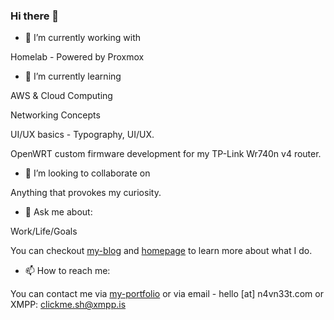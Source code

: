 ### Hi there 👋

- 🔭 I’m currently working with


Homelab - Powered by Proxmox


- 🌱 I’m currently learning 


AWS & Cloud Computing

Networking Concepts

UI/UX basics - Typography, UI/UX.

OpenWRT custom firmware development for my TP-Link Wr740n v4 router.


- 👯 I’m looking to collaborate on 


Anything that provokes my curiosity.

<!--
- 🤔 I’m looking for help with 
N/A
-->

- 💬 Ask me about:


Work/Life/Goals


You can checkout [my-blog](https://blog.n4vn33t.com) and [homepage](https://n4vn33t.com) to learn more about what I do.


- 📫 How to reach me:  


You can contact me via [my-portfolio](https://hire.n4vn33t.com) or via email - hello [at] n4vn33t.com or XMPP: clickme.sh@xmpp.is
